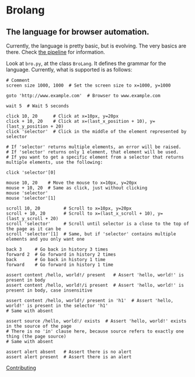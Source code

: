 # Brolang

## The language for browser automation.

Currently, the language is pretty basic, but is evolving. The very basics are there. Check [the pipeline](pipeline.md) for information.

Look at `bro.py`, at the class `BroLang`. It defines the grammar for the language. Currently, what is supported is as follows:

```
# Comment
screen size 1000, 1000  # Set the screen size to x=1000, y=1000

goto 'http://www.example.com'  # Browser to www.example.com

wait 5  # Wait 5 seconds

click 10, 20      # Click at x=10px, y=20px
click + 10, 20    # Click at x=(last_x_position + 10), y=(last_y_position + 20)
click 'selector'  # Click in the middle of the element represented by selector

# If 'selector' returns multiple elements, an error will be raised.
# If 'selector' returns only 1 element, that element will be used.
# If you want to get a specific element from a selector that returns multiple elements, use the following:

click 'selector'[0]

mouse 10, 20    # Move the mouse to x=10px, y=20px
mouse + 10, 20  # Same as click, just without clicking
mouse 'selector'
mouse 'selector'[1]

scroll 10, 20         # Scroll to x=10px, y=20px
scroll + 10, 20       # Scroll to x=(last_x_scroll + 10), y=(last_y_scroll + 20)
scroll 'selector'     # Scroll until selector is a close to the top of the page as it can be
scroll 'selector'[1]  # Same, but if 'selector' contains multiple elements and you only want one

back 3     # Go back in history 3 times
forward 2  # Go forward in history 2 times
back       # Go back in history 1 time
forward    # Go forward in history 1 time

assert content /hello, world!/ present   # Assert 'hello, world!' is present in body
assert content /hello, world!/i present  # Assert 'hello, world!' is present in body, case insensitive

assert content /hello, world!/ present in 'h1'  # Assert 'hello, world!' is present in the selector 'h1'
# Same with absent

assert source /hello, world!/ exists  # Assert 'hello, world!' exists in the source of the page
# There is no 'in' clause here, because source refers to exactly one thing (the page source)
# Same with absent

assert alert absent   # Assert there is no alert
assert alert present  # Assert there is an alert
```

[Contributing](contributing.md)
